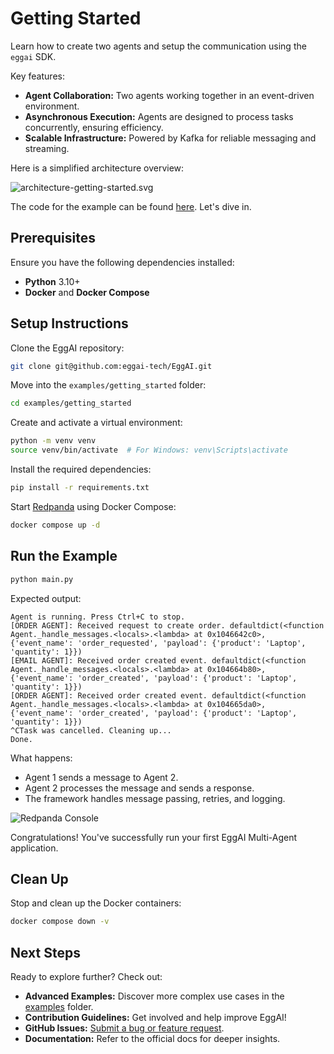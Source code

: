 # Getting Started

Learn how to create two agents and setup the communication using the `eggai` SDK.

Key features:

- **Agent Collaboration:** Two agents working together in an event-driven environment.
- **Asynchronous Execution:** Agents are designed to process tasks concurrently, ensuring efficiency.
- **Scalable Infrastructure:** Powered by Kafka for reliable messaging and streaming.

Here is a simplified architecture overview:

![architecture-getting-started.svg](https://raw.githubusercontent.com/eggai-tech/EggAI/refs/heads/main/docs/docs/assets/architecture-getting-started.svg)

The code for the example can be found [here](https://github.com/eggai-tech/EggAI/tree/main/examples/getting_started). Let's dive in.

## Prerequisites

Ensure you have the following dependencies installed:

- **Python** 3.10+
- **Docker** and **Docker Compose**

## Setup Instructions

Clone the EggAI repository:

```bash
git clone git@github.com:eggai-tech/EggAI.git
```

Move into the `examples/getting_started` folder:

```bash
cd examples/getting_started
```

Create and activate a virtual environment:

```bash
python -m venv venv
source venv/bin/activate  # For Windows: venv\Scripts\activate
```

Install the required dependencies:

```bash
pip install -r requirements.txt
```

Start [Redpanda](https://github.com/redpanda-data/redpanda) using Docker Compose:

```bash
docker compose up -d
```

## Run the Example

```bash
python main.py
```

Expected output:

```
Agent is running. Press Ctrl+C to stop.
[ORDER AGENT]: Received request to create order. defaultdict(<function Agent._handle_messages.<locals>.<lambda> at 0x1046642c0>, {'event_name': 'order_requested', 'payload': {'product': 'Laptop', 'quantity': 1}})
[EMAIL AGENT]: Received order created event. defaultdict(<function Agent._handle_messages.<locals>.<lambda> at 0x104664b80>, {'event_name': 'order_created', 'payload': {'product': 'Laptop', 'quantity': 1}})
[ORDER AGENT]: Received order created event. defaultdict(<function Agent._handle_messages.<locals>.<lambda> at 0x104665da0>, {'event_name': 'order_created', 'payload': {'product': 'Laptop', 'quantity': 1}})
^CTask was cancelled. Cleaning up...
Done.
```

What happens:

- Agent 1 sends a message to Agent 2.
- Agent 2 processes the message and sends a response.
- The framework handles message passing, retries, and logging.

<img src="https://raw.githubusercontent.com/eggai-tech/EggAI/refs/heads/main/docs/docs/assets/redpanda-console.png" alt="Redpanda Console"/>

Congratulations! You've successfully run your first EggAI Multi-Agent application.

## Clean Up

Stop and clean up the Docker containers:

```bash
docker compose down -v
```

## Next Steps

Ready to explore further? Check out:

- **Advanced Examples:** Discover more complex use cases in the [examples](https://github.com/eggai-tech/EggAI/tree/main/examples/) folder.
- **Contribution Guidelines:** Get involved and help improve EggAI!
- **GitHub Issues:** [Submit a bug or feature request](https://github.com/eggai-tech/eggai/issues).
- **Documentation:** Refer to the official docs for deeper insights.
